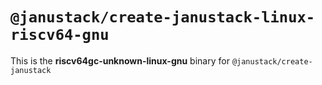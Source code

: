 # `@janustack/create-janustack-linux-riscv64-gnu`

This is the **riscv64gc-unknown-linux-gnu** binary for `@janustack/create-janustack`
